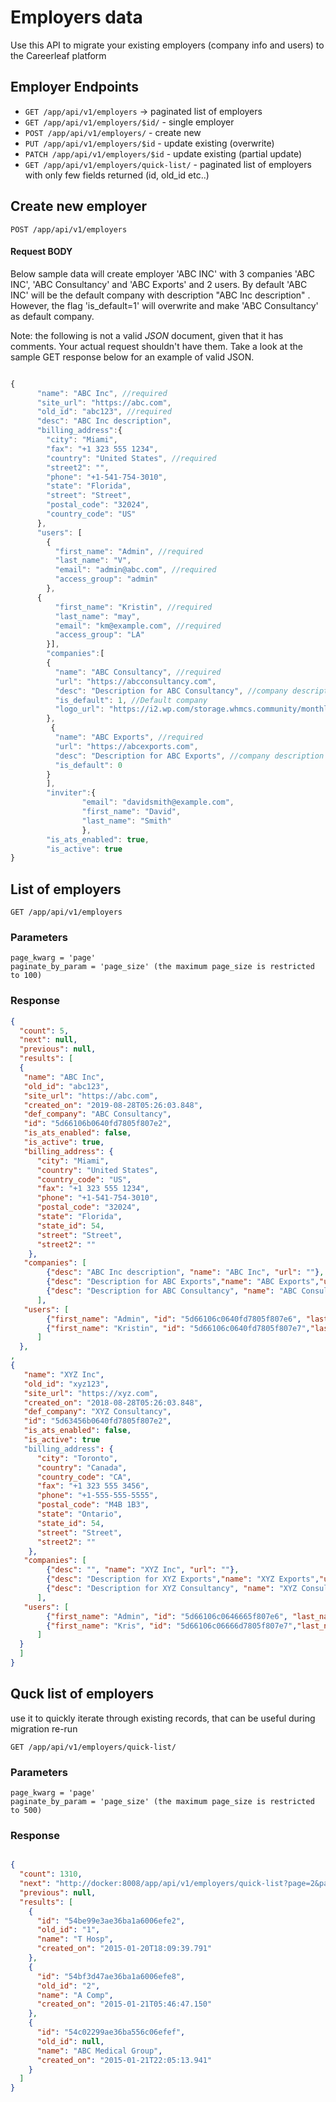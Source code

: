 # Employers data

Use this API to migrate your existing employers (company info and users) to the Careerleaf platform




## Employer Endpoints

* `GET /app/api/v1/employers` -> paginated list of employers
* `GET /app/api/v1/employers/$id/` - single employer
* `POST /app/api/v1/employers/` - create new 
* `PUT /app/api/v1/employers/$id` - update existing (overwrite)
* `PATCH /app/api/v1/employers/$id` - update existing (partial update)
* `GET /app/api/v1/employers/quick-list/` - paginated list of employers with only few fields returned (id, old_id etc..)




## Create new employer

    POST /app/api/v1/employers


#### Request BODY
Below sample data will create employer 'ABC INC' with 3 companies 'ABC INC', 'ABC Consultancy' and 'ABC Exports' and 2 users. 
By default 'ABC INC' will be the default company with description "ABC Inc description" . However, the flag 'is_default=1' will overwrite and make 'ABC Consultancy' as default company.

Note: the following is not a valid *JSON* document, given that it has comments. Your actual request shouldn't have them. Take a look at the sample GET response below for an example of valid JSON.

```js

{
      "name": "ABC Inc", //required
      "site_url": "https://abc.com",
      "old_id": "abc123", //required
      "desc": "ABC Inc description",
      "billing_address":{
        "city": "Miami",
        "fax": "+1 323 555 1234",
        "country": "United States", //required
        "street2": "",
        "phone": "+1-541-754-3010",
        "state": "Florida",
        "street": "Street",
        "postal_code": "32024",
        "country_code": "US"
      },
      "users": [
        {
          "first_name": "Admin", //required
          "last_name": "V",
          "email": "admin@abc.com", //required
          "access_group": "admin"
        },
      {
          "first_name": "Kristin", //required
          "last_name": "may", 
          "email": "km@example.com", //required
          "access_group": "LA" 
        }],
        "companies":[
        {
          "name": "ABC Consultancy", //required
          "url": "https://abcconsultancy.com",
          "desc": "Description for ABC Consultancy", //company description
          "is_default": 1, //Default company
          "logo_url": "https://i2.wp.com/storage.whmcs.community/monthly_2017_09/T.png.f6c2896bc17da48204db15019ed38915.png"
        },
         {
          "name": "ABC Exports", //required
          "url": "https://abcexports.com",
          "desc": "Description for ABC Exports", //company description
          "is_default": 0
        }
        ],
        "inviter":{
                "email": "davidsmith@example.com",
                "first_name": "David",
                "last_name": "Smith"
                },
        "is_ats_enabled": true,
        "is_active": true
}
```


## List of employers

    GET /app/api/v1/employers

### Parameters 
    page_kwarg = 'page'
    paginate_by_param = 'page_size' (the maximum page_size is restricted to 100)

### Response 

``` json 
{
  "count": 5,
  "next": null,
  "previous": null,
  "results": [
  {
   "name": "ABC Inc",
   "old_id": "abc123",
   "site_url": "https://abc.com",
   "created_on": "2019-08-28T05:26:03.848",
   "def_company": "ABC Consultancy",
   "id": "5d66106b0640fd7805f807e2",
   "is_ats_enabled": false,
   "is_active": true,
   "billing_address": {
      "city": "Miami",
      "country": "United States",
      "country_code": "US",
      "fax": "+1 323 555 1234",
      "phone": "+1-541-754-3010",
      "postal_code": "32024",
      "state": "Florida",
      "state_id": 54,
      "street": "Street",
      "street2": ""
    },
   "companies": [
      	{"desc": "ABC Inc description", "name": "ABC Inc", "url": ""},
      	{"desc": "Description for ABC Exports","name": "ABC Exports","url": "https://abcexports.com"},
      	{"desc": "Description for ABC Consultancy", "name": "ABC Consultancy","url": "https://abcconsultancy.com"},
  	  ],
   "users": [
      	{"first_name": "Admin", "id": "5d66106c0640fd7805f807e6", "last_name": "V","access_group": "admin", "email": "admin@abc.com"},
      	{"first_name": "Kristin", "id": "5d66106c0640fd7805f807e7","last_name": "may","access_group": "LA", "email": "km@example.com"}
      ]
  },
,
{
   "name": "XYZ Inc",
   "old_id": "xyz123",
   "site_url": "https://xyz.com",
   "created_on": "2018-08-28T05:26:03.848",
   "def_company": "XYZ Consultancy",
   "id": "5d63456b0640fd7805f807e2",
   "is_ats_enabled": false,
   "is_active": true
   "billing_address": {
      "city": "Toronto",
      "country": "Canada",
      "country_code": "CA",
      "fax": "+1 323 555 3456",
      "phone": "+1-555-555-5555",
      "postal_code": "M4B 1B3",
      "state": "Ontario",
      "state_id": 54,
      "street": "Street",
      "street2": ""
    },
   "companies": [
        {"desc": "", "name": "XYZ Inc", "url": ""},
        {"desc": "Description for XYZ Exports","name": "XYZ Exports","url": "https://xyzexports.com"},
        {"desc": "Description for XYZ Consultancy", "name": "XYZ Consultancy","url": "https://xyzconsultancy.com"},
      ],
   "users": [
        {"first_name": "Admin", "id": "5d66106c0646665f807e6", "last_name": "V","access_group": "admin", "email": "root@xyz.com"},
        {"first_name": "Kris", "id": "5d66106c06666d7805f807e7","last_name": "may","access_group": "LA", "email": "krisexample.com"}
      ]
  }
  ]
}

```

## Quck list of employers

use it to quickly iterate through existing records, that can be useful during migration re-run

    GET /app/api/v1/employers/quick-list/


### Parameters 

    page_kwarg = 'page'
    paginate_by_param = 'page_size' (the maximum page_size is restricted to 500)

### Response 

```json 

{
  "count": 1310,
  "next": "http://docker:8008/app/api/v1/employers/quick-list?page=2&page_size=3",
  "previous": null,
  "results": [
    {
      "id": "54be99e3ae36ba1a6006efe2",
      "old_id": "1",
      "name": "T Hosp",
      "created_on": "2015-01-20T18:09:39.791"
    },
    {
      "id": "54bf3d47ae36ba1a6006efe8",
      "old_id": "2",
      "name": "A Comp",
      "created_on": "2015-01-21T05:46:47.150"
    },
    {
      "id": "54c02299ae36ba556c06efef",
      "old_id": null,
      "name": "ABC Medical Group",
      "created_on": "2015-01-21T22:05:13.941"
    }
  ]
}

```
